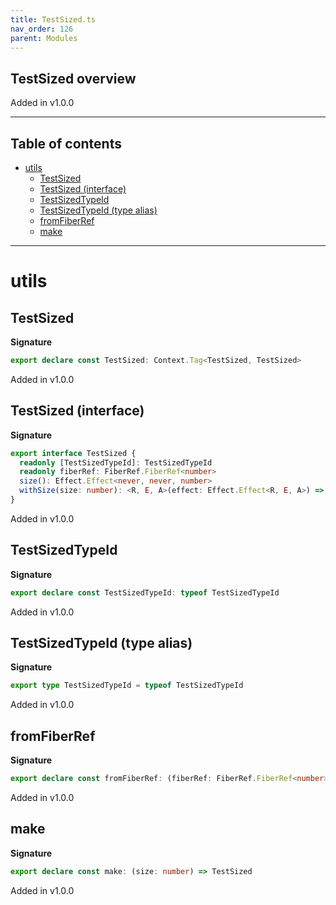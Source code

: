 ```yaml
---
title: TestSized.ts
nav_order: 126
parent: Modules
---
```


## TestSized overview

Added in v1.0.0

---

<h2 class="text-delta">Table of contents</h2>

- [utils](#utils)
  - [TestSized](#testsized)
  - [TestSized (interface)](#testsized-interface)
  - [TestSizedTypeId](#testsizedtypeid)
  - [TestSizedTypeId (type alias)](#testsizedtypeid-type-alias)
  - [fromFiberRef](#fromfiberref)
  - [make](#make)

---

# utils

## TestSized

**Signature**

```ts
export declare const TestSized: Context.Tag<TestSized, TestSized>
```

Added in v1.0.0

## TestSized (interface)

**Signature**

```ts
export interface TestSized {
  readonly [TestSizedTypeId]: TestSizedTypeId
  readonly fiberRef: FiberRef.FiberRef<number>
  size(): Effect.Effect<never, never, number>
  withSize(size: number): <R, E, A>(effect: Effect.Effect<R, E, A>) => Effect.Effect<R, E, A>
}
```

Added in v1.0.0

## TestSizedTypeId

**Signature**

```ts
export declare const TestSizedTypeId: typeof TestSizedTypeId
```

Added in v1.0.0

## TestSizedTypeId (type alias)

**Signature**

```ts
export type TestSizedTypeId = typeof TestSizedTypeId
```

Added in v1.0.0

## fromFiberRef

**Signature**

```ts
export declare const fromFiberRef: (fiberRef: FiberRef.FiberRef<number>) => TestSized
```

Added in v1.0.0

## make

**Signature**

```ts
export declare const make: (size: number) => TestSized
```

Added in v1.0.0
